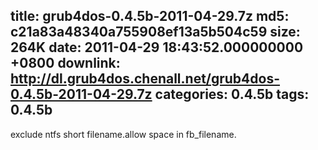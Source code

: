 title: grub4dos-0.4.5b-2011-04-29.7z
md5: c21a83a48340a755908ef13a5b504c59
size: 264K
date: 2011-04-29 18:43:52.000000000 +0800
downlink: http://dl.grub4dos.chenall.net/grub4dos-0.4.5b-2011-04-29.7z
categories: 0.4.5b
tags: 0.4.5b
---

exclude ntfs short filename.allow space in fb_filename.
